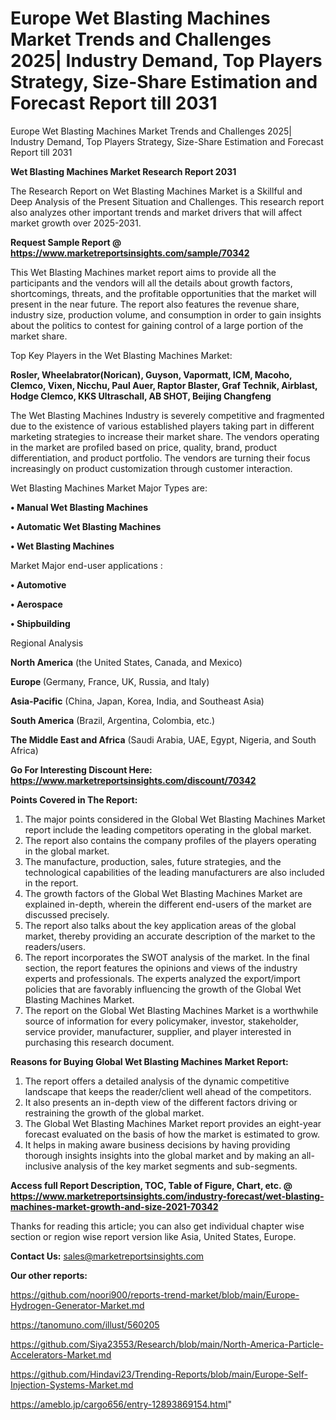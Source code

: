 # Europe Wet Blasting Machines Market Trends and Challenges 2025| Industry Demand, Top Players Strategy, Size-Share Estimation and Forecast Report till 2031
Europe Wet Blasting Machines Market Trends and Challenges 2025| Industry Demand, Top Players Strategy, Size-Share Estimation and Forecast Report till 2031

<strong>Wet Blasting Machines Market Research Report 2031</strong>

The Research Report on Wet Blasting Machines Market is a Skillful and Deep Analysis of the Present Situation and Challenges. This research report also analyzes other important trends and market drivers that will affect market growth over 2025-2031.

<strong>Request Sample Report @ <a href=https://www.marketreportsinsights.com/sample/70342>https://www.marketreportsinsights.com/sample/70342</a></strong>

This Wet Blasting Machines market report aims to provide all the participants and the vendors will all the details about growth factors, shortcomings, threats, and the profitable opportunities that the market will present in the near future. The report also features the revenue share, industry size, production volume, and consumption in order to gain insights about the politics to contest for gaining control of a large portion of the market share.

Top Key Players in the Wet Blasting Machines Market:

<strong>Rosler, Wheelabrator(Norican), Guyson, Vapormatt, ICM, Macoho, Clemco, Vixen, Nicchu, Paul Auer, Raptor Blaster, Graf Technik, Airblast, Hodge Clemco, KKS Ultraschall, AB SHOT, Beijing Changfeng</strong>

The Wet Blasting Machines Industry is severely competitive and fragmented due to the existence of various established players taking part in different marketing strategies to increase their market share. The vendors operating in the market are profiled based on price, quality, brand, product differentiation, and product portfolio. The vendors are turning their focus increasingly on product customization through customer interaction.

Wet Blasting Machines Market Major Types are:

<strong>• Manual Wet Blasting Machines

• Automatic Wet Blasting Machines

• Wet Blasting Machines</strong>

Market Major end-user applications :

<strong>• Automotive

• Aerospace

• Shipbuilding</strong>

Regional Analysis

</u><strong><b>North America</b></strong> (the United States, Canada, and Mexico)

<strong><b>Europe </b></strong>(Germany, France, UK, Russia, and Italy)

<strong><b>Asia-Pacific</b></strong> (China, Japan, Korea, India, and Southeast Asia)

<strong><b>South America</b></strong> (Brazil, Argentina, Colombia, etc.)

<strong><b>The Middle East and Africa</b></strong> (Saudi Arabia, UAE, Egypt, Nigeria, and South Africa)

<strong>Go For Interesting Discount Here: <a href=https://www.marketreportsinsights.com/discount/70342>https://www.marketreportsinsights.com/discount/70342</a></strong>

<strong>Points Covered in The Report:</strong>
<ol>
  <li>The major points considered in the Global Wet Blasting Machines Market report include the leading competitors operating in the global market.</li>
  <li>The report also contains the company profiles of the players operating in the global market.</li>
  <li>The manufacture, production, sales, future strategies, and the technological capabilities of the leading manufacturers are also included in the report.</li>
  <li>The growth factors of the Global Wet Blasting Machines Market are explained in-depth, wherein the different end-users of the market are discussed precisely.</li>
  <li>The report also talks about the key application areas of the global market, thereby providing an accurate description of the market to the readers/users.</li>
  <li>The report incorporates the SWOT analysis of the market. In the final section, the report features the opinions and views of the industry experts and professionals. The experts analyzed the export/import policies that are favorably influencing the growth of the Global Wet Blasting Machines Market.</li>
  <li>The report on the Global Wet Blasting Machines Market is a worthwhile source of information for every policymaker, investor, stakeholder, service provider, manufacturer, supplier, and player interested in purchasing this research document.</li>
</ol>
<strong>Reasons for Buying Global Wet Blasting Machines Market Report:</strong>

<ol>
  <li>The report offers a detailed analysis of the dynamic competitive landscape that keeps the reader/client well ahead of the competitors.</li>
  <li>It also presents an in-depth view of the different factors driving or restraining the growth of the global market.</li>
  <li>The Global Wet Blasting Machines Market report provides an eight-year forecast evaluated on the basis of how the market is estimated to grow.</li>
  <li>It helps in making aware business decisions by having providing thorough insights insights into the global market and by making an all-inclusive analysis of the key market segments and sub-segments.</li>
</ol>
<strong>Access full Report Description, TOC, Table of Figure, Chart, etc. @ <a href=https://www.marketreportsinsights.com/industry-forecast/wet-blasting-machines-market-growth-and-size-2021-70342>https://www.marketreportsinsights.com/industry-forecast/wet-blasting-machines-market-growth-and-size-2021-70342</a></strong>


Thanks for reading this article; you can also get individual chapter wise section or region wise report version like Asia, United States, Europe.

<strong>Contact Us:</strong>
sales@marketreportsinsights.com

<strong>Our other reports:</strong>

<a href=https://github.com/noori900/reports-trend-market/blob/main/Europe-Hydrogen-Generator-Market.md>https://github.com/noori900/reports-trend-market/blob/main/Europe-Hydrogen-Generator-Market.md</a>

<a href=https://tanomuno.com/illust/560205>https://tanomuno.com/illust/560205</a>

<a href=https://github.com/Siya23553/Research/blob/main/North-America-Particle-Accelerators-Market.md>https://github.com/Siya23553/Research/blob/main/North-America-Particle-Accelerators-Market.md</a>

<a href=https://github.com/Hindavi23/Trending-Reports/blob/main/Europe-Self-Injection-Systems-Market.md>https://github.com/Hindavi23/Trending-Reports/blob/main/Europe-Self-Injection-Systems-Market.md</a>

<a href=https://ameblo.jp/cargo656/entry-12893869154.html>https://ameblo.jp/cargo656/entry-12893869154.html</a>"
